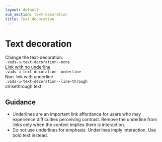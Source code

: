 ```yaml
---
layout: default
sub_section: text-decoration
title: Text decoration
---
```


# Text decoration

<div class="va-introtext" markdown="1">
Change the text-decoration.
</div>

<div class="site-c-showcase">
  <div class="vads-l-row vads-u-flex-direction--column">
    <div class="site-c-showcase__col vads-l-row vads-u-align-items--flex-start vads-u-border-top--0">
      <div class="vads-l-col--12 medium-screen:vads-l-col--6">
          <code class="code">.vads-u-text-decoration--none</code>
      </div>
      <div class="vads-l-col--12 medium-screen:vads-l-col--6">
        <a href="javascript:void();" class="vads-u-text-decoration--none">Link with no underline</a>
      </div>
    </div>
    <div class="site-c-showcase__col vads-l-row vads-u-align-items--flex-start">
      <div class="vads-l-col--12 medium-screen:vads-l-col--6">
          <code class="code">.vads-u-text-decoration--underline</code>
      </div>
      <div class="vads-l-col--12 medium-screen:vads-l-col--6">
        <span class="vads-u-text-decoration--underline">Non-link with underline</span>
      </div>
    </div>
    <div class="site-c-showcase__col vads-l-row vads-u-align-items--flex-start">
      <div class="vads-l-col--12 medium-screen:vads-l-col--6">
          <code class="code">.vads-u-text-decoration--line-through</code>
      </div>
      <div class="vads-l-col--12 medium-screen:vads-l-col--6">
        <span class="vads-u-text-decoration--line-through">strikethrough text</span>
      </div>
    </div>
  </div>
</div>

## Guidance

- Underlines are an important link affordance for users who may experience difficulties perceiving contrast. Remove the underline from links only when the context implies there is interaction.
- Do not use underlines for emphasis. Underlines imply interaction. Use bold text instead.
